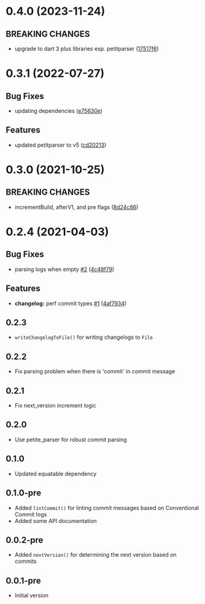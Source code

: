 # 0.4.0 (2023-11-24)

## BREAKING CHANGES

- upgrade to dart 3 plus libraries esp. petitparser ([17517f6](commit/17517f6))

# 0.3.1 (2022-07-27)

## Bug Fixes

- updating dependencies ([e75630e](commit/e75630e))

## Features

- updated petitparser to v5 ([cd20213](commit/cd20213))

# 0.3.0 (2021-10-25)

## BREAKING CHANGES

- incrementBuild, afterV1, and pre flags ([8d24c86](commit/8d24c86))

# 0.2.4 (2021-04-03)

## Bug Fixes

- parsing logs when empty [#2](issues/2) ([4c48f79](commit/4c48f79))

## Features

- **changelog:** perf commit types [#1](issues/1) ([4af7934](commit/4af7934))

## 0.2.3

- `writeChangelogToFile()` for writing changelogs to `File`

## 0.2.2

- Fix parsing problem when there is 'commit' in commit message

## 0.2.1

- Fix next_version increment logic

## 0.2.0

- Use petite_parser for robust commit parsing

## 0.1.0

- Updated equatable dependency

## 0.1.0-pre

- Added `lintCommit()` for linting commit messages based on Conventional Commit
  logs
- Added some API documentation

## 0.0.2-pre

- Added `nextVersion()` for determining the next version based on commits

## 0.0.1-pre

- Initial version

